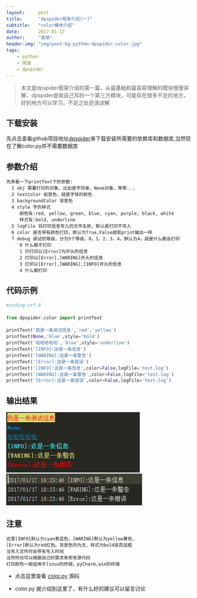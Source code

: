 ```yaml
---
layout:     post
title:      "dpspider框架介绍(一)"
subtitle:   "color模块介绍"
date:       2017-01-17
author:     "窦朋"
header-img: "img/post-bg-python-dpspider-color.jpg"
tags:
    - python
    - 爬虫
    - dpspider
---
```


> 本文是dpspider框架介绍的第一篇，从最基础和最容易理解的模块慢慢讲解，dpspider是我自己写的一个第三方模块，可能存在很多不足的地方，好的地方可以学习，不足之处还请谅解

## 下载安装

先点击查看github项目地址[dpspider](https://github.com/doupengs/dpspider/blob/master/README.md)来下载安装所需要的依赖库和数据库,当然现在了解color.py并不需要数据库


## 参数介绍

```
先来看一下printText下的参数:
  1 obj 需要打印的对象，比如是字符串，None对象，等等...
  2 textColor 前景色，就是字体的颜色
  3 backgroundColor 背景色 
  4 style 字的样式
     颜色有:red, yellow, green, blue, cyan, purple, black, white
     样式有:bold, underline
  5 logFile 将打印信息写入的文件名称，默认是打印不写入
  6 color 是否带有颜色打印，默认为True,False就和print输出一样
  7 debug 调试的等级，分为5个等级，0，1，2，3，4，默认为4，就是什么都会打印
     0 什么都不打印
     1 只打印以[Error]为开头的信息
     2 打印以[Error],[WARING]开头的信息
     3 打印以[Error],[WARING],[INFO]开头的信息
     4 什么都打印
```

## 代码示例

```python
#coding:utf-8

from dpspider.color import printText

printText('我是一条测试信息','red','yellow')
printText(None,'blue',style='bold')
printText('哈哈哈哈哈','blue',style='underline')
printText('[INFO]:这是一条信息')
printText('[WARING]:这是一条警告')
printText('[Error]:这是一条错误')
printText('[INFO]:这是一条信息',color=False,logFile='test.log')
printText('[WARING]:这是一条警告',color=False,logFile='test.log')
printText('[Error]:这是一条错误',color=False,logFile='test.log')
```

## 输出结果

![img](/img/python-dpspider-color.PNG)
![img](/img/python-dpspider-color1.PNG)

## 注意

```
这里[INFO]默认为cyan青蓝色，[WARING]默认为yellow黄色，
[Error]默认为red红色。背景色均为无，样式为bold高亮加粗
当写入文件时会带有写入时间
当然你也可以根据自己的需求来修改源代码
打印颜色一般适用于linux的终端，pyCharm,win的终端
```
 
 
- 点击这里查看 [color.py](https://github.com/doupengs/dpspider/blob/master/dpspider/color.py) 源码

- color.py 就介绍到这里了，有什么好的建议可以留言讨论
